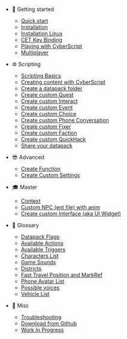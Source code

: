 - 📕 Getting started

  - [Quick start](quickstart.md)
  - [Installation](installation.md)
  - [Installation Linux](installation-linux.md)
  - [CET Key Binding](cet-key-binding.md)
  - [Playing with CyberScript](playing-with-cyberscript.md)
  - [Multiplayer](multiplayer.md)

- ⚙️ Scripting
  
  - [Scripting Basics](scripting-basics.md)
  - [Creating content with CyberScript](creating-content-with-cyberscript.md)
  - [Create a datapack folder](create-an-datapack-folder.md)
  - [Create custom Quest](create-custom-quest.md)
  - [Create custom Interact](create-custom-interact.md)
  - [Create custom Event](create-custom-event.md)
  - [Create custom Choice](create-custom-choice.md)
  - [Create custom Phone Conversation](create-custom-phone-conversation.md)
  - [Create custom Fixer](create-custom-fixer.md)
  - [Create custom Faction](create-custom-faction.md)
  - [Create custom QuickHack](create-custom-quickhack.md)
  - [Share your datapack](share-your-datapack.md)

- 😎 Advanced

  - [Create Function](create-function.md)
  - [Create Custom Settings](create-custom-settings.md)

- 🎓 Master

  - [Context](context.md)
  - [Custom NPC (ent file) with anim](custom-npc.md)
  - [Create custom Interface (aka UI Widget)](create-custom-interface.md)

- 📖 Glossary
  
  - [Datapack Flags](datapack-flag.md)
  - [Available Actions](https://github.com/cyberscript77/release/blob/main/bin/x64/plugins/cyber_engine_tweaks/mods/cyberscript/data/actiontemplate.json)
  - [Available Triggers](https://github.com/cyberscript77/release/blob/main/bin/x64/plugins/cyber_engine_tweaks/mods/cyberscript/data/triggertemplate.json)
  - [Characters List](https://github.com/cyberscript77/release/blob/main/bin/x64/plugins/cyber_engine_tweaks/mods/cyberscript/data/CharacterTable.xlsx?raw=true)
  - [Game Sounds](https://github.com/cyberscript77/release/blob/main/bin/x64/plugins/cyber_engine_tweaks/mods/cyberscript/data/gamesounds.json)
  - [Districts](districts.md)
  - [Fast Travel Position and MarkRef](fasttravel-position.md)
  - [Phone Avatar List](phone-avatar-list.md)
  - [Possible voices](possible-voices.md)
  - [Vehicle List](vehicle-list.md)

- 🤖 Misc
  - [Troubleshooting](troubleshooting.md)
  - [Download from Github](download-from-github.md)
  - [Work In Progress](work-in-progress.md)

